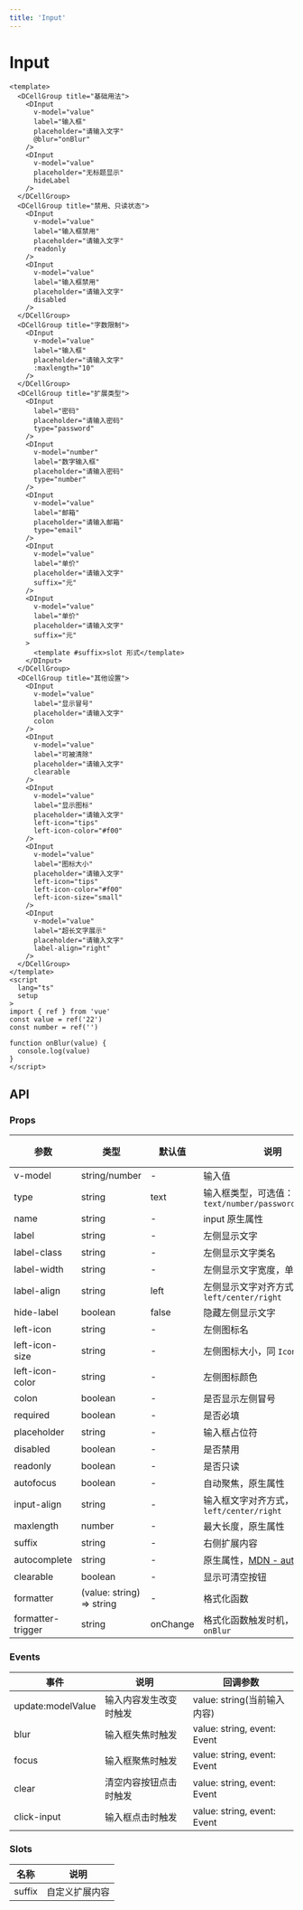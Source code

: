 ```yaml
---
title: 'Input'
---
```


# Input

```vue demo h5
<template>
  <DCellGroup title="基础用法">
    <DInput
      v-model="value"
      label="输入框"
      placeholder="请输入文字"
      @blur="onBlur"
    />
    <DInput
      v-model="value"
      placeholder="无标题显示"
      hideLabel
    />
  </DCellGroup>
  <DCellGroup title="禁用、只读状态">
    <DInput
      v-model="value"
      label="输入框禁用"
      placeholder="请输入文字"
      readonly
    />
    <DInput
      v-model="value"
      label="输入框禁用"
      placeholder="请输入文字"
      disabled
    />
  </DCellGroup>
  <DCellGroup title="字数限制">
    <DInput
      v-model="value"
      label="输入框"
      placeholder="请输入文字"
      :maxlength="10"
    />
  </DCellGroup>
  <DCellGroup title="扩展类型">
    <DInput
      label="密码"
      placeholder="请输入密码"
      type="password"
    />
    <DInput
      v-model="number"
      label="数字输入框"
      placeholder="请输入密码"
      type="number"
    />
    <DInput
      v-model="value"
      label="邮箱"
      placeholder="请输入邮箱"
      type="email"
    />
    <DInput
      v-model="value"
      label="单价"
      placeholder="请输入文字"
      suffix="元"
    />
    <DInput
      v-model="value"
      label="单价"
      placeholder="请输入文字"
      suffix="元"
    >
      <template #suffix>slot 形式</template>
    </DInput>
  </DCellGroup>
  <DCellGroup title="其他设置">
    <DInput
      v-model="value"
      label="显示冒号"
      placeholder="请输入文字"
      colon
    />
    <DInput
      v-model="value"
      label="可被清除"
      placeholder="请输入文字"
      clearable
    />
    <DInput
      v-model="value"
      label="显示图标"
      placeholder="请输入文字"
      left-icon="tips"
      left-icon-color="#f00"
    />
    <DInput
      v-model="value"
      label="图标大小"
      placeholder="请输入文字"
      left-icon="tips"
      left-icon-color="#f00"
      left-icon-size="small"
    />
    <DInput
      v-model="value"
      label="超长文字展示"
      placeholder="请输入文字"
      label-align="right"
    />
  </DCellGroup>
</template>
<script
  lang="ts"
  setup
>
import { ref } from 'vue'
const value = ref('22')
const number = ref('')

function onBlur(value) {
  console.log(value)
}
</script>
```

## API

### Props

| 参数              | 类型                      | 默认值   | 说明                                                                                                      | 必传 |
| ----------------- | ------------------------- | -------- | --------------------------------------------------------------------------------------------------------- | ---- |
| v-model           | string/number             | -        | 输入值                                                                                                    | N    |
| type              | string                    | text     | 输入框类型，可选值：`text/number/password/email/url`                                                      | N    |
| name              | string                    | -        | input 原生属性                                                                                            | N    |
| label             | string                    | -        | 左侧显示文字                                                                                              | N    |
| label-class       | string                    | -        | 左侧显示文字类名                                                                                          | N    |
| label-width       | string                    | -        | 左侧显示文字宽度，单位 `px`                                                                               | N    |
| label-align       | string                    | left     | 左侧显示文字对齐方式，可选值：`left/center/right`                                                         | N    |
| hide-label        | boolean                   | false    | 隐藏左侧显示文字                                                                                          | N    |
| left-icon         | string                    | -        | 左侧图标名                                                                                                | N    |
| left-icon-size    | string                    | -        | 左侧图标大小，同 `Icon` 组件大小                                                                          | N    |
| left-icon-color   | string                    | -        | 左侧图标颜色                                                                                              | N    |
| colon             | boolean                   | -        | 是否显示左侧冒号                                                                                          | N    |
| required          | boolean                   | -        | 是否必填                                                                                                  | N    |
| placeholder       | string                    | -        | 输入框占位符                                                                                              | N    |
| disabled          | boolean                   | -        | 是否禁用                                                                                                  | N    |
| readonly          | boolean                   | -        | 是否只读                                                                                                  | N    |
| autofocus         | boolean                   | -        | 自动聚焦，原生属性                                                                                        | N    |
| input-align       | string                    | -        | 输入框文字对齐方式，可选值：`left/center/right`                                                           | N    |
| maxlength         | number                    | -        | 最大长度，原生属性                                                                                        | N    |
| suffix            | string                    | -        | 右侧扩展内容                                                                                              | N    |
| autocomplete      | string                    | -        | 原生属性，[MDN - autocomplete](https://developer.mozilla.org/en-US/docs/Web/HTML/Attributes/autocomplete) | N    |
| clearable         | boolean                   | -        | 显示可清空按钮                                                                                            | N    |
| formatter         | (value: string) => string | -        | 格式化函数                                                                                                | N    |
| formatter-trigger | string                    | onChange | 格式化函数触发时机，可选值：`onBlur`                                                                      | N    |

### Events

| 事件              | 说明                   | 回调参数                    |
| ----------------- | ---------------------- | --------------------------- |
| update:modelValue | 输入内容发生改变时触发 | value: string(当前输入内容) |
| blur              | 输入框失焦时触发       | value: string, event: Event |
| focus             | 输入框聚焦时触发       | value: string, event: Event |
| clear             | 清空内容按钮点击时触发 | value: string, event: Event |
| click-input       | 输入框点击时触发       | value: string, event: Event |

### Slots

| 名称   | 说明           |
| ------ | -------------- |
| suffix | 自定义扩展内容 |
